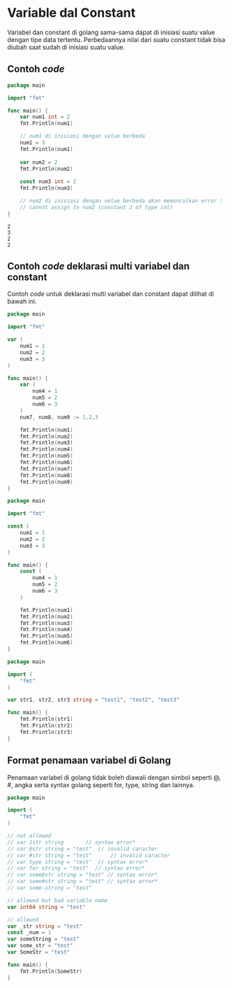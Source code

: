 # Variable daI Constant

Variabel dan constant di golang sama-sama dapat di inisiasi suatu value dengan tipe data tertentu. Perbedaannya nilai dari suatu constant tidak bisa diubah saat sudah di inisiasi suatu value.

## Contoh _code_

```go
package main

import "fmt"

func main() {
    var num1 int = 2
    fmt.Println(num1)

    // num1 di inisiasi dengan value berbeda
    num1 = 3
    fmt.Println(num1)
    
    var num2 = 2
    fmt.Println(num2)
    
    const num3 int = 2
    fmt.Println(num3)

    // num2 di inisiasi dengan velue berbeda akan memunculkan error :
    // cannot assign to num2 (constant 2 of type int)
}
```

```
2
3
2
2
```

## Contoh _code_ deklarasi multi variabel dan constant

Contoh _code_ untuk deklarasi multi variabel dan constant dapat dilihat di bawah ini.

```go
package main

import "fmt"

var (
	num1 = 1
	num2 = 2
	num3 = 3
)

func main() {
	var (
		num4 = 1
		num5 = 2
		num6 = 3
	)
	num7, num8, num9 := 1,2,3

    fmt.Println(num1)
    fmt.Println(num2)
    fmt.Println(num3)
    fmt.Println(num4)
    fmt.Println(num5)
    fmt.Println(num6)
    fmt.Println(num7)
    fmt.Println(num8)
    fmt.Println(num9)
}
```

```go
package main

import "fmt"

const (
	num1 = 1
	num2 = 2
	num3 = 3
)

func main() {
	const (
		num4 = 1
		num5 = 2
		num6 = 3
	)

    fmt.Println(num1)
    fmt.Println(num2)
    fmt.Println(num3)
    fmt.Println(num4)
    fmt.Println(num5)
    fmt.Println(num6)
}
```

```go
package main

import (
	"fmt"
)

var str1, str2, str3 string = "test1", "test2", "test3"

func main() {
	fmt.Println(str1)
	fmt.Println(str2)
	fmt.Println(str3)
}
```

## Format penamaan variabel di Golang

Penamaan variabel di golang tidak boleh diawali dengan simbol seperti @, #, angka serta syntax golang seperti for, type, string dan lainnya.

```go
package main

import (
	"fmt"
)

// not allowed
// var 1str string		 // syntax error*
// var @str string = "test"	 // invalid caracter
// var #str string = "test" 	 // invalid caracter
// var type string = "test"	 // syntax error*
// var for string = "test"	// syntax error*
// var some@str string = "test" // syntax error*
// var some#str string = "test" // syntax error*
// var some-string = "test"

// allowed but bad variable name
var int64 string = "test"

// allowed
var _str string = "test"
const _num = 1
var someString = "test"
var some_str = "test"
var SomeStr = "test"

func main() {
	fmt.Println(SomeStr)
}
```
